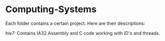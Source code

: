 # Computing-Systems

Each folder contains a certain project. Here are their descriptions:

*hw7:*
Contains IA32 Assembly and C code working with ID's and threads.
